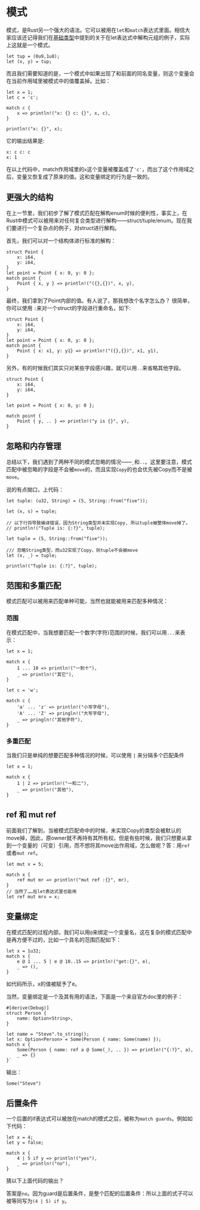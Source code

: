# 模式
模式，是Rust另一个强大的语法。它可以被用在`let`和`match`表达式里面。相信大家应该还记得我们在[基础类型](../07-type/07-01-types.md)中提到的关于在let表达式中解构元组的例子，实际上这就是一个模式。
```
let tup = (0u9,1u8);
let (x, y) = tup;
```
而且我们需要知道的是，一个模式中如果出现了和前面的同名变量，则这个变量会在当前作用域里被模式中的值覆盖掉。比如：

```
let x = 1;
let c = 'c';

match c {
    x => println!("x: {} c: {}", x, c),
}

println!("x: {}", x);
```

它的输出结果是:

```
x: c c: c
x: 1
```

在以上代码中，match作用域里的`x`这个变量被覆盖成了`'c'`，而出了这个作用域之后，变量又恢复成了原来的值。这和变量绑定的行为是一致的。

## 更强大的结构

在上一节里，我们初步了解了模式匹配在解构enum时候的便利性，事实上，在Rust中模式可以被用来对任何复合类型进行解构——struct/tuple/enum。现在我们要进行一个复杂点的例子，对struct进行解构。

首先，我们可以对一个结构体进行标准的解构：

```
struct Point {
    x: i64,
    y: i64,
}
let point = Point { x: 0, y: 0 };
match point {
    Point { x, y } => println!("({},{})", x, y),
}
```

最终，我们拿到了Point内部的值。有人说了，那我想改个名字怎么办？
很简单，你可以使用 `:`来对一个struct的字段进行重命名，如下:

```
struct Point {
    x: i64,
    y: i64,
}
let point = Point { x: 0, y: 0 };
match point {
    Point { x: x1, y: y1} => println!("({},{})", x1, y1),
}
```

另外，有的时候我们其实只对某些字段感兴趣，就可以用`..`来省略其他字段。
```
struct Point {
    x: i64,
    y: i64,
}

let point = Point { x: 0, y: 0 };

match point {
    Point { y, .. } => println!("y is {}", y),
}
```

## 忽略和内存管理

总结以下，我们遇到了两种不同的模式忽略的情况——`_`和`..`。这里要注意，模式匹配中被忽略的字段是不会被`move`的，而且实现`Copy`的也会优先被Copy而不是被`move`。

说的有点拗口，上代码：

```
let tuple: (u32, String) = (5, String::from("five"));

let (x, s) = tuple;

// 以下行将导致编译错误，因为String类型并未实现Copy, 所以tuple被整体move掉了。
// println!("Tuple is: {:?}", tuple);

let tuple = (5, String::from("five"));

/// 忽略String类型，而u32实现了Copy，则tuple不会被move
let (x, _) = tuple;

println!("Tuple is: {:?}", tuple);
```

## 范围和多重匹配

模式匹配可以被用来匹配单种可能，当然也就能被用来匹配多种情况：

### 范围

在模式匹配中，当我想要匹配一个数字(字符)范围的时候，我们可以用`...`来表示：

```
let x = 1;

match x {
    1 ... 10 => println!("一到十"),
    _ => println!("其它"),
}

let c = 'w';

match c {
    'a' ... 'z' => println!("小写字母"),
    'A' ... 'Z' => pringln!("大写字母"),
    _ => pringln!("其他字符"),
}
```

### 多重匹配

当我们只是单纯的想要匹配多种情况的时候，可以使用 `|` 来分隔多个匹配条件

```
let x = 1;

match x {
    1 | 2 => println!("一和二"),
    _ => println!("其他"),
}

```

## ref 和 mut ref

前面我们了解到，当被模式匹配命中的时候，未实现Copy的类型会被默认的move掉，因此，原owner就不再持有其所有权。但是有些时候，我们只想要从拿到一个变量的（可变）引用，而不想将其move出作用域，怎么做呢？答：用`ref`或者`mut ref`。

```
let mut x = 5;

match x {
    ref mut mr => println!("mut ref :{}", mr),
}
// 当然了……在let表达式里也能用
let ref mut mrx = x;
```


## 变量绑定

在模式匹配的过程内部，我们可以用`@`来绑定一个变量名，这在复杂的模式匹配中是再方便不过的，比如一个具名的范围匹配如下：

```
let x = 1u32;
match x {
    e @ 1 ... 5 | e @ 10..15 => println!("get:{}", e),
    _ => (),
}
```

如代码所示，x的值被赋予了e。

当然，变量绑定是一个及其有用的语法，下面是一个来自官方doc里的例子：

```
#[derive(Debug)]
struct Person {
    name: Option<String>,
}

let name = "Steve".to_string();
let x: Option<Person> = Some(Person { name: Some(name) });
match x {
    Some(Person { name: ref a @ Some(_), .. }) => println!("{:?}", a),
    _ => {}
}`
```
输出：

```
Some("Steve")
```

## 后置条件

一个后置的if表达式可以被放在match的模式之后，被称为`match guards`。例如如下代码：

```
let x = 4;
let y = false;

match x {
    4 | 5 if y => println!("yes"),
    _ => println!("no"),
}
```
猜以下上面代码的输出？

答案是`no`。因为guard是后置条件，是整个匹配的后置条件：所以上面的式子可以被等同写为`(4 | 5) if y`。

